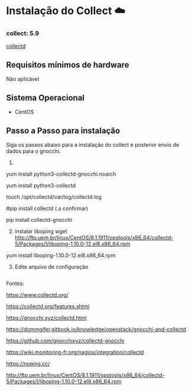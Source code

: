 # Instalação do Collect  :cloud:

### collect: 5.9
[collectd](https://www.collectd.org/)

## Requisitos mínimos de hardware
Não aplicável

## Sistema Operacional
- CentOS

## Passo a Passo para instalação
Siga os passos abaixo para a instalação do collect e posterior envio de dados para o gnocchi.

1) 
yum install python3-collectd-gnocchi.noarch

yum install python3-collectd

touch /opt/collectd/var/log/collectd.log

#pip install collectd ( a confirmar)

pip install collectd-gnocchi

2) instalar liboping
wget http://ftp.uem.br/linux/CentOS/8.1.1911/opstools/x86_64/collectd-5/Packages/l/liboping-1.10.0-12.el8.x86_64.rpm

yum install liboping-1.10.0-12.el8.x86_64.rpm


3) Edite arquivo de configuração
```bashssssss
```


Fontes:

https://www.collectd.org/

https://collectd.org/features.shtml

https://gnocchi.xyz/collectd.html

https://dommgifer.gitbook.io/knowledge/openstack/gnocchi-and-collectd

https://github.com/gnocchixyz/collectd-gnocchi

https://wiki.monitoring-fr.org/nagios/integration/collectd

https://noping.cc/

http://ftp.uem.br/linux/CentOS/8.1.1911/opstools/x86_64/collectd-5/Packages/l/liboping-1.10.0-12.el8.x86_64.rpm
